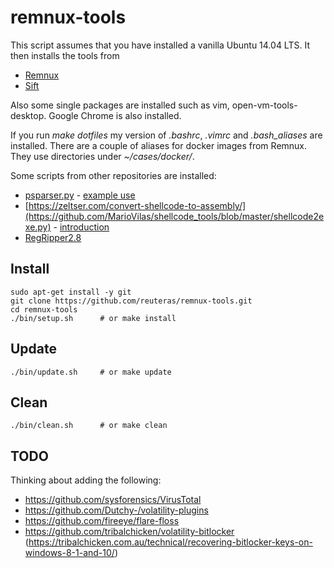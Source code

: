 # remnux-tools

This script assumes that you have installed a vanilla Ubuntu 14.04 LTS. It then installs the tools from

* [Remnux](https://remnux.org)
* [Sift](https://github.com/sans-dfir/sift-bootstrap)

Also some single packages are installed such as vim, open-vm-tools-desktop. Google Chrome is also installed.

If you run *make dotfiles* my version of _.bashrc_, _.vimrc_ and _.bash_aliases_  are installed. There are a couple of aliases for docker images from Remnux. They use directories under _~/cases/docker/<tool name>_.

Some scripts from other repositories are installed:
* [psparser.py](https://github.com/phishme/malware_analysis/blob/master/scripts/psparser.py) - [example use](http://phishme.com/powerpoint-and-custom-actions/)
* [https://zeltser.com/convert-shellcode-to-assembly/](https://github.com/MarioVilas/shellcode_tools/blob/master/shellcode2exe.py) - [introduction](https://zeltser.com/convert-shellcode-to-assembly/)
* [RegRipper2.8](https://github.com/keydet89/RegRipper2.8)

## Install

    sudo apt-get install -y git
    git clone https://github.com/reuteras/remnux-tools.git
    cd remnux-tools
    ./bin/setup.sh      # or make install

## Update

    ./bin/update.sh     # or make update

## Clean

    ./bin/clean.sh      # or make clean

## TODO

Thinking about adding the following:

* https://github.com/sysforensics/VirusTotal
* https://github.com/Dutchy-/volatility-plugins
* https://github.com/fireeye/flare-floss
* https://github.com/tribalchicken/volatility-bitlocker (https://tribalchicken.com.au/technical/recovering-bitlocker-keys-on-windows-8-1-and-10/)
